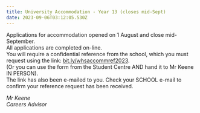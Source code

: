 ```yaml
---
title: University Accommodation - Year 13 (closes mid-Sept)
date: 2023-09-06T03:12:05.530Z
---
```

Applications for accommodation opened on 1 August and close mid-September.  
All applications are completed on-line.  
You will require a confidential reference from the school, which you must request using the link:
[bit.ly/whsaccommref2023](https://docs.google.com/forms/d/e/1FAIpQLSfcAJUyQlfp_IuuzbfqNhk3uWXm7nO6fWtDZx4y0Z9_J_Om2Q/viewform).  
(Or you can use the form from the Student Centre AND hand it to Mr Keene IN PERSON).\
The link has also been e-mailed to you.
Check your SCHOOL e-mail to confirm your reference request has been received.

*Mr Keene  
Careers Advisor*